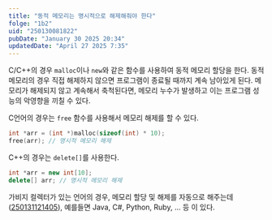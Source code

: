 ```yaml
---
title: "동적 메모리는 명시적으로 해제해줘야 한다"
folge: "1b2"
uid: "250130081822"
pubDate: "January 30 2025 20:34"
updatedDate: "April 27 2025 7:35"
---
```


C/C++의 경우 `malloc`이나 `new`와 같은 함수를 사용하여 동적 메모리 할당을 한다. 동적 메모리의 경우 직접 해제하지 않으면 프로그램이 종료될 때까지 계속 남아있게 된다. 메모리가 해제되지 않고 계속해서 축척된다면, 메모리 누수가 발생하고 이는 프로그램 성능의 악영향을 끼칠 수 있다. 

C언어의 경우는 `free` 함수를 사용해서 메모리 해제를 할 수 있다.
```c
int *arr = (int *)malloc(sizeof(int) * 10);
free(arr); // 명시적 메모리 해제
```

C++의 경우는 `delete[]`를 사용한다.
```cpp
int *arr = new int[10];
delete[] arr; // 명시적 메모리 해제
```

가비지 컬렉터가 있는 언어의 경우, 메모리 할당 및 해제를 자동으로 해주는데 ([250131121405](/note/250131121405)), 예를들면 Java, C#, Python, Ruby, ... 등 이 있다.